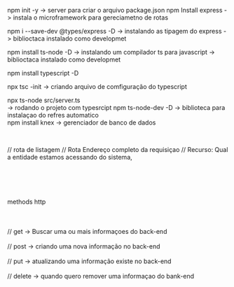 npm init -y 
  -> server para criar o arquivo package.json
npm Install express 
  -> instala o microframework para gereciametno de rotas 


npm i --save-dev @types/express -D
    -> instalando as tipagem do express 
       -> biblioctaca instalado como developmet

npm install ts-node -D
  -> instalando um compilador ts para javascript 
    -> biblioctaca instalado como developmet

npm install typescript -D

npx tsc -init 
  -> criando arquivo de comfiguração do typescript 

npx ts-node src/server.ts  
  -> rodando o projeto com typesrcipt
npm ts-node-dev -D
  -> biblioteca para instalaçao do refres automatico  
npm install knex 
  -> gerenciador de banco de dados 


<br>

// rota de listagem 
// Rota Endereço completo da requisiçao
// Recurso: Qual a entidade estamos acessando do sistema,<br><br><br><br><br><br>
  methods http<br><br>
<br><br>// get -> Buscar uma ou mais informaçoes do back-end
<br><br>// post ->  criando uma nova informação no back-end
<br><br>// put -> atualizando uma informação existe no back-end
<br><br>// delete -> quando quero remover uma informaçao do bank-end


